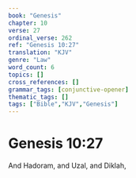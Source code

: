 ```yaml
---
book: "Genesis"
chapter: 10
verse: 27
ordinal_verse: 262
ref: "Genesis 10:27"
translation: "KJV"
genre: "Law"
word_count: 6
topics: []
cross_references: []
grammar_tags: [conjunctive-opener]
thematic_tags: []
tags: ["Bible","KJV","Genesis"]
---
```


# Genesis 10:27

And Hadoram, and Uzal, and Diklah,

